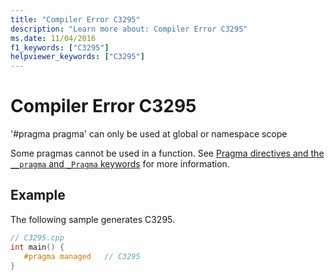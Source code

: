 ```yaml
---
title: "Compiler Error C3295"
description: "Learn more about: Compiler Error C3295"
ms.date: 11/04/2016
f1_keywords: ["C3295"]
helpviewer_keywords: ["C3295"]
---
```

# Compiler Error C3295

'#pragma pragma' can only be used at global or namespace scope

Some pragmas cannot be used in a function.  See [Pragma directives and the `__pragma` and `_Pragma` keywords](../../preprocessor/pragma-directives-and-the-pragma-keyword.md) for more information.

## Example

The following sample generates C3295.

```cpp
// C3295.cpp
int main() {
   #pragma managed   // C3295
}
```
